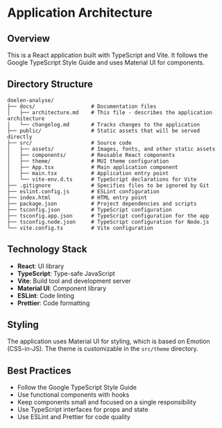 # Application Architecture

## Overview
This is a React application built with TypeScript and Vite. It follows the Google TypeScript Style Guide and uses Material UI for components.

## Directory Structure
```
doelen-analyse/
├── docs/                  # Documentation files
│   ├── architecture.md    # This file - describes the application architecture
│   └── changelog.md       # Tracks changes to the application
├── public/                # Static assets that will be served directly
├── src/                   # Source code
│   ├── assets/            # Images, fonts, and other static assets
│   ├── components/        # Reusable React components
│   ├── theme/             # MUI theme configuration
│   ├── App.tsx            # Main application component
│   ├── main.tsx           # Application entry point
│   └── vite-env.d.ts      # TypeScript declarations for Vite
├── .gitignore             # Specifies files to be ignored by Git
├── eslint.config.js       # ESLint configuration
├── index.html             # HTML entry point
├── package.json           # Project dependencies and scripts
├── tsconfig.json          # TypeScript configuration
├── tsconfig.app.json      # TypeScript configuration for the app
├── tsconfig.node.json     # TypeScript configuration for Node.js
└── vite.config.ts         # Vite configuration
```

## Technology Stack
- **React**: UI library
- **TypeScript**: Type-safe JavaScript
- **Vite**: Build tool and development server
- **Material UI**: Component library
- **ESLint**: Code linting
- **Prettier**: Code formatting

## Styling
The application uses Material UI for styling, which is based on Emotion (CSS-in-JS). The theme is customizable in the `src/theme` directory.

## Best Practices
- Follow the Google TypeScript Style Guide
- Use functional components with hooks
- Keep components small and focused on a single responsibility
- Use TypeScript interfaces for props and state
- Use ESLint and Prettier for code quality 